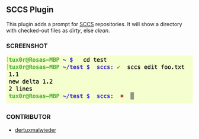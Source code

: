 ## SCCS Plugin

This plugin adds a prompt for [SCCS](https://sccs.sourceforge.net) repositories.
It will show a directory with checked-out files as *dirty*, else *clean*.

### SCREENSHOT

![Doing its thing](screenshot.png)

### CONTRIBUTOR
 - [dertuxmalwieder](https://github.com/dertuxmalwieder)
